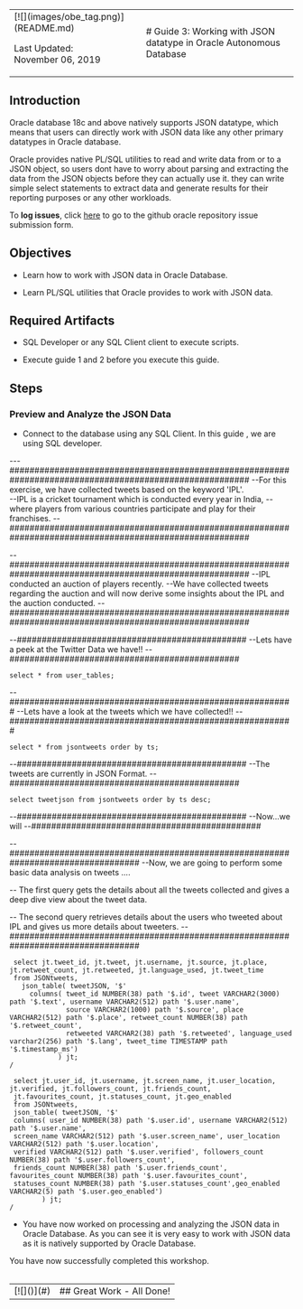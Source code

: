 <table class="tbl-heading"><tr><td class="td-logo">[![](images/obe_tag.png)](README.md)

Last Updated:<br>November 06, 2019
</td>
<td class="td-banner">
# Guide 3: Working with JSON datatype in Oracle Autonomous Database
</td></tr><table>

## Introduction

Oracle database 18c and above natively supports JSON datatype, which means that users can directly work with JSON data like any other primary datatypes in Oracle database.

Oracle provides native PL/SQL utilities to read and write data from or to a JSON object, so users dont have to worry about parsing and extracting the data from the JSON objects before they can actually use it. they can write simple select statements to extract data and generate results for their reporting purposes or any other workloads.

To **log issues**, click [here](https://github.com/Abdul-Rafae-Mohammed/StepByStepGuideToSetupPythonAppWithOracleATP/issues/new) to go to the github oracle repository issue submission form.

## Objectives

- Learn how to work with JSON data in Oracle Database.

- Learn PL/SQL utilities that Oracle provides to work with JSON data.

## Required Artifacts

- SQL Developer or any SQL Client client to execute scripts.

- Execute guide 1 and 2 before you execute this guide.

## Steps

### **Preview and Analyze the JSON Data**

- Connect to the database using any SQL Client. In this guide , we are using SQL developer.

---########################################################################################################
--For this exercise, we have collected tweets based on the keyword 'IPL'.  
--IPL is a cricket tournament which is conducted every year in India, 
--where players from various countries participate and play for their franchises.
--########################################################################################################

--########################################################################################################
--IPL conducted an auction of players recently. 
--We have collected tweets regarding the auction and will now derive some insights about the IPL and the auction conducted.
--########################################################################################################

--##############################################
--Lets have a peek at the Twitter Data we have!!
--##############################################

```
select * from user_tables;
```

--#########################################################
--Lets have a look at the tweets which we have collected!!
--#########################################################

```
select * from jsontweets order by ts;
```

--##############################################
--The tweets are currently in JSON Format.
--##############################################

```
select tweetjson from jsontweets order by ts desc;
```

--##############################################
--Now...we will
--##############################################
 
--##################################################################################
--Now, we are going to perform some basic data analysis on tweets ....

-- The first query gets the details about all the tweets collected and gives a deep dive view about the tweet data.

-- The second query retrieves details about the users who tweeted about IPL and gives us more details about tweeters.
--##################################################################################


```
 select jt.tweet_id, jt.tweet, jt.username, jt.source, jt.place, jt.retweet_count, jt.retweeted, jt.language_used, jt.tweet_time
 from JSONtweets,
   json_table( tweetJSON, '$' 
     columns( tweet_id NUMBER(38) path '$.id', tweet VARCHAR2(3000) path '$.text', username VARCHAR2(512) path '$.user.name', 
              source VARCHAR2(1000) path '$.source', place VARCHAR2(512) path '$.place', retweet_count NUMBER(38) path '$.retweet_count', 
              retweeted VARCHAR2(38) path '$.retweeted', language_used varchar2(256) path '$.lang', tweet_time TIMESTAMP path '$.timestamp_ms')
            ) jt;
/  
```

```
 select jt.user_id, jt.username, jt.screen_name, jt.user_location, jt.verified, jt.followers_count, jt.friends_count, 
 jt.favourites_count, jt.statuses_count, jt.geo_enabled
 from JSONtweets,
 json_table( tweetJSON, '$' 
 columns( user_id NUMBER(38) path '$.user.id', username VARCHAR2(512) path '$.user.name', 
 screen_name VARCHAR2(512) path '$.user.screen_name', user_location VARCHAR2(512) path '$.user.location', 
 verified VARCHAR2(512) path '$.user.verified', followers_count NUMBER(38) path '$.user.followers_count', 
 friends_count NUMBER(38) path '$.user.friends_count', favourites_count NUMBER(38) path '$.user.favourites_count',
 statuses_count NUMBER(38) path '$.user.statuses_count',geo_enabled VARCHAR2(5) path '$.user.geo_enabled')
        ) jt;
/
```


- You have now worked on processing and analyzing the JSON data in Oracle Database. As you can see it is very easy to work with JSON data as it is natively supported by Oracle Database.


You have now successfully completed this workshop.

<table>
<tr><td class="td-logo">[![]()](#)</td>
<td class="td-banner">
## Great Work - All Done!
</td>
</tr>
<table>
